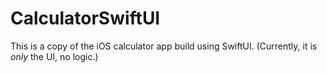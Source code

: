 # CalculatorSwiftUI
This is a copy of the iOS calculator app build using SwiftUI.
(Currently, it is <i>only</i> the UI, no logic.)
